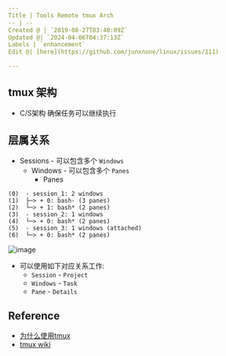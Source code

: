 ```yaml
---
Title | Tools Remote tmux Arch
-- | --
Created @ | `2019-08-27T03:40:09Z`
Updated @| `2024-04-06T04:37:13Z`
Labels | `enhancement`
Edit @| [here](https://github.com/junxnone/linux/issues/111)

---
```


## tmux 架构

- C/S架构 确保任务可以继续执行

## 层属关系

- Sessions - 可以包含多个 `Windows`
  - Windows - 可以包含多个 `Panes`
    - Panes

```
(0)  - session_1: 2 windows
(1)  ├─> + 0: bash- (3 panes)
(2)  └─> + 1: bash* (2 panes)
(3)  - session_2: 1 windows
(4)  └─> + 0: bash* (2 panes)
(5)  - session_3: 1 windows (attached)
(6)  └─> + 0: bash* (2 panes)
```

![image](https://user-images.githubusercontent.com/2216970/83627181-1f475700-a5c9-11ea-90d1-45eaeb21f235.png)



- 可以使用如下对应关系工作:
  - `Session`  - `Project`
  - `Windows` - `Task`
  - `Pane` - `Details`

## Reference
- [为什么使用tmux](https://www.cnblogs.com/itech/archive/2012/12/17/2822170.html)
- [tmux wiki](https://github.com/tmux/tmux/wiki)
 
